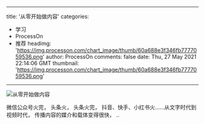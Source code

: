 
---
title: '从零开始做内容'
categories: 
 - 学习
 - ProcessOn
 - 推荐
headimg: 'https://img.processon.com/chart_image/thumb/60a688e3f346fb7777059536.png'
author: ProcessOn
comments: false
date: Thu, 27 May 2021 22:14:06 GMT
thumbnail: 'https://img.processon.com/chart_image/thumb/60a688e3f346fb7777059536.png'
---

<div>   
<img class="thumb" alt="从零开始做内容" src="https://img.processon.com/chart_image/thumb/60a688e3f346fb7777059536.png" referrerpolicy="no-referrer">
<p>微信公众号火完， 头条火， 头条火完， 抖音、快手、小红书火……从文字时代到视频时代， 传播内容的媒介和载体变得很快， ..</p>  
</div>
            